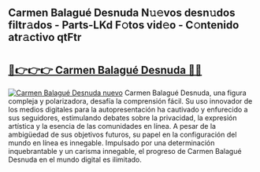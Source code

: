 ## Carmen Balagué Desnuda N𝚞𝚎vos desn𝚞dos filtr𝚊dos - Parts-LKd F𝚘tos vid𝚎o - C𝚘ntenido atr𝚊ctivo qtFtr

# <h2><a href="http://mbb0z0.tromn.icu/?c=Carmen+Balagu%c3%a9+Desnuda">🔗👉👉👉 Carmen Balagué Desnuda 🔗🔗</a></h2>

[![Carmen Balagué Desnuda nuevo](https://i.imgur.com/pEAQMta.gif)](http://mbb0z0.tromn.icu/?c=Carmen+Balagu%c3%a9+Desnuda)
Carmen Balagué Desnuda, una figura compleja y polarizadora, desafía la comprensión fácil. Su uso innovador de los medios digitales para la autopresentación ha cautivado y enfurecido a sus seguidores, estimulando debates sobre la privacidad, la expresión artística y la esencia de las comunidades en línea. A pesar de la ambigüedad de sus objetivos futuros, su papel en la configuración del mundo en línea es innegable. Impulsado por una determinación inquebrantable y un carisma innegable, el progreso de Carmen Balagué Desnuda en el mundo digital es ilimitado.
